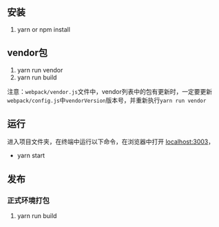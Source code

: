 ## 安装
  1. yarn or npm install
 
## vendor包
1. yarn run vendor
2. yarn run build

 注意：`webpack/vendor.js`文件中，vendor列表中的包有更新时，一定要更新`webpack/config.js`中`vendorVersion`版本号，并重新执行`yarn run vendor`

## 运行
进入项目文件夹，在终端中运行以下命令，在浏览器中打开 [localhost:3003](http://localhost:3003/)，
  - yarn start

## 发布

### 正式环境打包
1. yarn run build